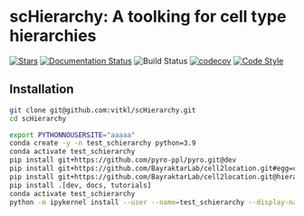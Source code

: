 # scHierarchy: A toolking for cell type hierarchies

[![Stars](https://img.shields.io/github/stars/vitkl/scHierarchy?logo=GitHub&color=yellow)](https://github.com/vitkl/scHierarchy/stargazers)
[![Documentation Status](https://readthedocs.org/projects/scHierarchy/badge/?version=latest)](https://scHierarchy.readthedocs.io/en/stable/?badge=stable)
![Build Status](https://github.com/vitkl/scHierarchy/workflows/scHierarchy/badge.svg)
[![codecov](https://codecov.io/gh/vitkl/scHierarchy/branch/main/graph/badge.svg?token=BGI9Z8R11R)](https://codecov.io/gh/vitkl/scHierarchy)
[![Code Style](https://img.shields.io/badge/code%20style-black-000000.svg)](https://github.com/python/black)

## Installation

```bash
git clone git@github.com:vitkl/scHierarchy.git
cd scHierarchy
```

```bash
export PYTHONNOUSERSITE="aaaaa"
conda create -y -n test_schierarchy python=3.9
conda activate test_schierarchy
pip install git+https://github.com/pyro-ppl/pyro.git@dev
pip install git+https://github.com/BayraktarLab/cell2location.git#egg=cell2location[tutorials]
pip install git+https://github.com/BayraktarLab/cell2location.git@hierarchical_AutoGuideMessenger
pip install .[dev, docs, tutorials]
conda activate test_schierarchy
python -m ipykernel install --user --name=test_schierarchy --display-name='Environment (test_schierarchy)'
```
